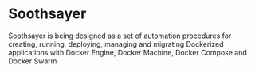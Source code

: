 # Soothsayer
Soothsayer is being designed as a set of automation procedures for creating, running, deploying, managing and migrating Dockerized applications with Docker Engine, Docker Machine, Docker Compose and Docker Swarm
